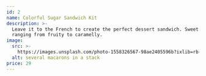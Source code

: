 ```yaml
---
id: 2
name: Colorful Sugar Sandwich Kit
description: >-
  Leave it to the French to create the perfect dessert sandwich. Sweet and
  ranging from fruity to caramelly.
image:
  src: >-
    https://images.unsplash.com/photo-1558326567-98ae2405596b?ixlib=rb-4.0.3&ixid=MnwxMjA3fDB8MHxwaG90by1wYWdlfHx8fGVufDB8fHx8&auto=format&fit=crop&w=600&h=600&q=80&crop=entropy
  alt: several macarons in a stack
price: 29
---
```

